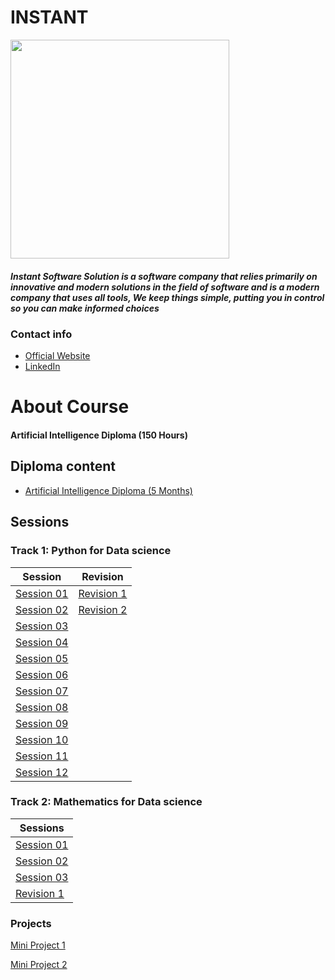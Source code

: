 # INSTANT

<img src ="https://camo.githubusercontent.com/1ca0b9c77ab067dddbe3057ba3b5c57f7e273d8b294e588329d5a06546639230/68747470733a2f2f692e6962622e636f2f35594c68595a4c2f312e706e67" width="350" heigh="350">

##### Instant Software Solution is a software company that relies primarily on innovative and modern solutions in the field of software and is a modern company that uses all tools, We keep things simple, putting you in control so you can make informed choices

### Contact info

 - [Official Website](https://www.instant-ss.com/)
 - [LinkedIn](https://www.linkedin.com/company/instantsoftwaresolution/)




# About Course
#### Artificial Intelligence Diploma (150 Hours)


## Diploma content
- [Artificial Intelligence Diploma (5 Months)](https://drive.google.com/file/d/1wTd9mdGzxWzFVL13FYEI51YvWg9Bv1v5/view)

## Sessions

### Track 1: Python for Data science
 |Session|Revision|
|---|---------------------------------|
|[Session 01](https://github.com/Rana0Ahmed/INSTANT-AI/tree/main/Track1-%20Python%20for%20Data%20science/Session%2001)|[Revision 1](https://github.com/Rana0Ahmed/INSTANT-AI/tree/main/Track1-%20Python%20for%20Data%20science/Revision%201)|               
|[Session 02](https://github.com/Rana0Ahmed/INSTANT-AI/tree/main/Track1-%20Python%20for%20Data%20science/Session%2002)|[Revision 2](https://github.com/Rana0Ahmed/INSTANT-AI/tree/main/Track1-%20Python%20for%20Data%20science/Revision%202) |              
|[Session 03](https://github.com/Rana0Ahmed/INSTANT-AI/tree/main/Track1-%20Python%20for%20Data%20science/Session%2003)|               
|[Session 04](https://github.com/Rana0Ahmed/INSTANT-AI/tree/main/Track1-%20Python%20for%20Data%20science/Session%2004)|
|[Session 05](https://github.com/Rana0Ahmed/INSTANT-AI/tree/main/Track1-%20Python%20for%20Data%20science/Session%2005)|
|[Session 06](https://github.com/Rana0Ahmed/INSTANT-AI/tree/main/Track1-%20Python%20for%20Data%20science/Session%2006)|
|[Session 07](https://github.com/Rana0Ahmed/INSTANT-AI/tree/main/Track1-%20Python%20for%20Data%20science/Session%2007)|
|[Session 08](https://github.com/Rana0Ahmed/INSTANT-AI/tree/main/Track1-%20Python%20for%20Data%20science/Session%2008)|
|[Session 09](https://github.com/Rana0Ahmed/INSTANT-AI/blob/main/Track1-%20Python%20for%20Data%20science/Session%2009/INFO.md)|
|[Session 10](https://github.com/Rana0Ahmed/INSTANT-AI/tree/main/Track1-%20Python%20for%20Data%20science/Session%2010)|
|[Session 11](https://github.com/Rana0Ahmed/INSTANT-AI/tree/main/Track1-%20Python%20for%20Data%20science/Session%2011)|
|[Session 12](https://github.com/Rana0Ahmed/INSTANT-AI/tree/main/Track1-%20Python%20for%20Data%20science/Session%2012)|

### Track 2: Mathematics for Data science
|                                              Sessions                                                                       |  
|-----------------------------------------------------------------------------------------------------------------------------|
|[Session 01](https://github.com/Rana0Ahmed/INSTANT-AI/tree/main/Track%202-%20Mathematics%20for%20Data%20Science/Session%2001)|
|[Session 02](https://github.com/Rana0Ahmed/INSTANT-AI/tree/main/Track%202-%20Mathematics%20for%20Data%20Science/Session%2002)|
|[Session 03](https://github.com/Rana0Ahmed/INSTANT-AI/tree/main/Track%202-%20Mathematics%20for%20Data%20Science/Session%2003)|
|[Revision 1](https://github.com/Rana0Ahmed/INSTANT-AI/tree/main/Track%202-%20Mathematics%20for%20Data%20Science/Revision%201)|

### Projects
[Mini Project 1](https://github.com/Rana0Ahmed/INSTANT-AI/tree/main/Track1-%20Python%20for%20Data%20science/Mini%20Project%201)

[Mini Project 2](https://github.com/Rana0Ahmed/INSTANT-AI/tree/main/Track1-%20Python%20for%20Data%20science/Mini%20Project%202)

